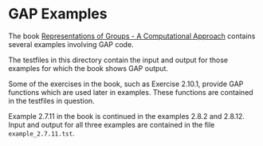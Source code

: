 GAP Examples
============

The book
[Representations of Groups - A Computational Approach](https://www.math.rwth-aachen.de/~RepresentationsOfGroups/)
contains several examples involving GAP code.

The testfiles in this directory contain the input and output
for those examples for which the book shows GAP output.

Some of the exercises in the book, such as Exercise 2.10.1,
provide GAP functions which are used later in examples.
These functions are contained in the testfiles in question.

Example 2.7.11 in the book is continued in the examples 2.8.2 and 2.8.12.
Input and output for all three examples are contained in the file
`example_2.7.11.tst`.


